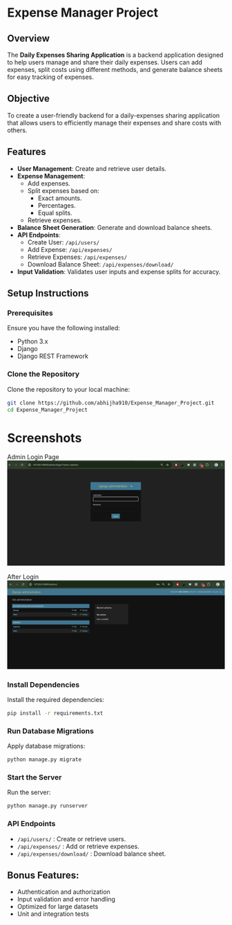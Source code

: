 # Expense Manager Project

## Overview
The **Daily Expenses Sharing Application** is a backend application designed to help users manage and share their daily expenses. Users can add expenses, split costs using different methods, and generate balance sheets for easy tracking of expenses.

## Objective
To create a user-friendly backend for a daily-expenses sharing application that allows users to efficiently manage their expenses and share costs with others.

## Features
- **User Management**: Create and retrieve user details.
- **Expense Management**:
  - Add expenses.
  - Split expenses based on:
    - Exact amounts.
    - Percentages.
    - Equal splits.
  - Retrieve expenses.
- **Balance Sheet Generation**: Generate and download balance sheets.
- **API Endpoints**:
  - Create User: `/api/users/`
  - Add Expense: `/api/expenses/`
  - Retrieve Expenses: `/api/expenses/`
  - Download Balance Sheet: `/api/expenses/download/`
- **Input Validation**: Validates user inputs and expense splits for accuracy.

## Setup Instructions
### Prerequisites
Ensure you have the following installed:
- Python 3.x
- Django
- Django REST Framework

### Clone the Repository
Clone the repository to your local machine:
```bash
git clone https://github.com/abhijha910/Expense_Manager_Project.git
cd Expense_Manager_Project
```
# Screenshots
Admin Login Page
<img src="Snapshot_Running_Project/Screenshot 2024-10-20 144740.jpg" alt="Admin Login Page" width="600"/>

After Login
     <img src="Snapshot_Running_Project/Screenshot 2024-10-20 150747.jpg" alt="After Login" width="600"/>


### Install Dependencies
Install the required dependencies:
```bash
pip install -r requirements.txt
```

### Run Database Migrations
Apply database migrations:
```bash
python manage.py migrate
```

### Start the Server
Run the server:
```bash
python manage.py runserver
```

### API Endpoints
- `/api/users/` : Create or retrieve users.
- `/api/expenses/` : Add or retrieve expenses.
- `/api/expenses/download/` : Download balance sheet.

## Bonus Features:
- Authentication and authorization
- Input validation and error handling
- Optimized for large datasets
- Unit and integration tests

